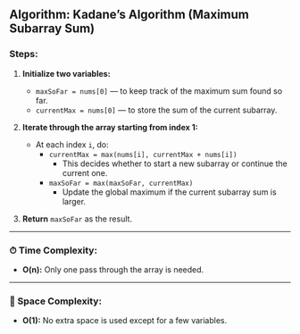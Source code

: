 ##  Algorithm: Kadane’s Algorithm (Maximum Subarray Sum)

### Steps:

1. **Initialize two variables:**
   - `maxSoFar = nums[0]` — to keep track of the maximum sum found so far.
   - `currentMax = nums[0]` — to store the sum of the current subarray.

2. **Iterate through the array starting from index 1:**
   - At each index `i`, do:
     - `currentMax = max(nums[i], currentMax + nums[i])`
       - This decides whether to start a new subarray or continue the current one.
     - `maxSoFar = max(maxSoFar, currentMax)`
       - Update the global maximum if the current subarray sum is larger.

3. **Return** `maxSoFar` as the result.

---

### ⏱ Time Complexity:
- **O(n):** Only one pass through the array is needed.

---

### 📀 Space Complexity:
- **O(1):** No extra space is used except for a few variables.

